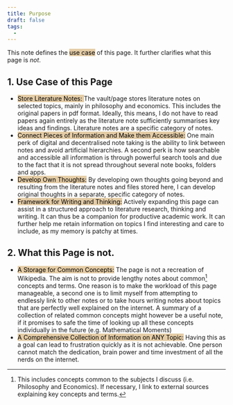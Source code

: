 ```yaml
---
title: Purpose
draft: false
tags:
  -
---
```


This note defines the <mark style="background: #BE822366;">use case</mark> of this page. It further clarifies what this page is *not*.
## 1. Use Case of this Page
- <mark style="background: #BE822366;">Store Literature Notes: </mark> The vault/page stores literature notes on selected topics, mainly in philosophy and economics. This includes the original papers in pdf format. Ideally, this means, I do not have to read papers again entirely as the literature note sufficiently summarises key ideas and findings. Literature notes are a specific category of notes.
- <mark style="background: #BE822366;">Connect Pieces of Information and Make them Accessible:</mark> One main perk of digital and decentralised note taking is the ability to link between notes and avoid artificial hierarchies. A second perk is how searchable and accessible all information is through powerful search tools and due to the fact that it is not spread throughout several note books, folders and apps.
- <mark style="background: #BE822366;">Develop Own Thoughts:</mark> By developing own thoughts going beyond and resulting from the literature notes and files stored here, I can develop original thoughts in a separate, specific category of notes.
- <mark style="background: #BE822366;">Framework for Writing and Thinking:</mark> Actively expanding this page can assist in a structured approach to literature research, thinking and writing. It can thus be a companion for productive academic work. It can further help me retain information on topics I find interesting and care to include, as my memory is patchy at times.

## 2. What this Page is not.
- <mark style="background: #BE822366;">A Storage for Common Concepts:</mark> The page is not a recreation of Wikipedia. The aim is not to provide lengthy notes about common[^1] concepts and terms. One reason is to make the workload of this page manageable, a second one is to limit myself from attempting to endlessly link to other notes or to take hours writing notes about topics that are perfectly well explained on the internet. A summary of a collection of related common concepts might however be a useful note, if it promises to safe the time of looking up all these concepts individually in the future (e.g. Mathematical Moments)
- <mark style="background: #BE822366;">A Comprehensive Collection of Information on ANY Topic:</mark> Having this as a goal can lead to frustration quickly as it is not achievable. One person cannot match the dedication, brain power and time investment of all the nerds on the internet.

[^1]: 	This includes concepts common to the subjects I discuss (i.e. Philosophy and Economics). If necessary, I link to external sources explaining key concepts and terms.
